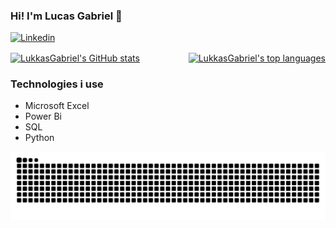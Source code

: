 ### Hi! I'm Lucas Gabriel 👋

[![Linkedin](https://img.shields.io/badge/LinkedIn-0077B5?style=for-the-badge&logo=linkedin&logoColor=white)](https://www.linkedin.com/in/lucas-soares-2428122a7/)

<div style="display: flex; justify-content: space-between;">
  <a href="https://github.com/LukkasGabriel">
    <img align="center" src="https://github-readme-stats.vercel.app/api?username=LukkasGabriel&show_icons=true&theme=dracula" alt="LukkasGabriel's GitHub stats">
  </a>
  <a href="https://github.com/LukkasGabriel">
    <img align="center" src="https://github-readme-stats.vercel.app/api/top-langs/?username=LukkasGabriel&show_icons=true&theme=dracula" alt="LukkasGabriel's top languages">
  </a>
</div>

### Technologies i use

- Microsoft Excel
- Power Bi
- SQL
- Python


<picture>
  <source media="(prefers-color-scheme: dark)" srcset="https://raw.githubusercontent.com/LukkasGabriel/LukkasGabriel/output/github-contribution-grid-snake-dark.svg">
  <source media="(prefers-color-scheme: light)" srcset="https://raw.githubusercontent.com/LukkasGabriel/LukkasGabriel/output/github-contribution-grid-snake.svg">
  <img alt="github contribution grid snake animation" src="https://raw.githubusercontent.com/LukkasGabriel/LukkasGabriel/output/github-contribution-grid-snake.svg">
</picture>
